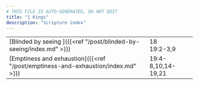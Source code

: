 ```yaml
---
# THIS FILE IS AUTO-GENERATED, DO NOT EDIT
title: "1 Kings"
description: "Scripture index"
---
```


| | |
| --- | --- |
| [Blinded by seeing ]({{<ref "/post/blinded-by-seeing/index.md" >}}) | 18 <br/> 19:2-3,9 |
| [Emptiness and exhaustion]({{<ref "/post/emptiness-and-exhaustion/index.md" >}}) | 19:4-8,10,14-19,21 |
